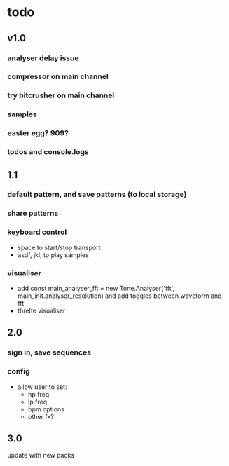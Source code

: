 # todo

## v1.0

### analyser delay issue

### compressor on main channel

### try bitcrusher on main channel

### samples

### easter egg? 909?

### todos and console.logs

## 1.1

### default pattern, and save patterns (to local storage)

### share patterns

### keyboard control

- space to start/stop transport
- asdf, jkl; to play samples

### visualiser

- add const main_analyser_fft = new Tone.Analyser('fft', main_init.analyser_resolution) and add toggles between waveform and fft
- threlte visualiser

## 2.0

### sign in, save sequences

### config

- allow user to set:
  - hp freq
  - lp freq
  - bpm options
  - other fx?

## 3.0

update with new packs
